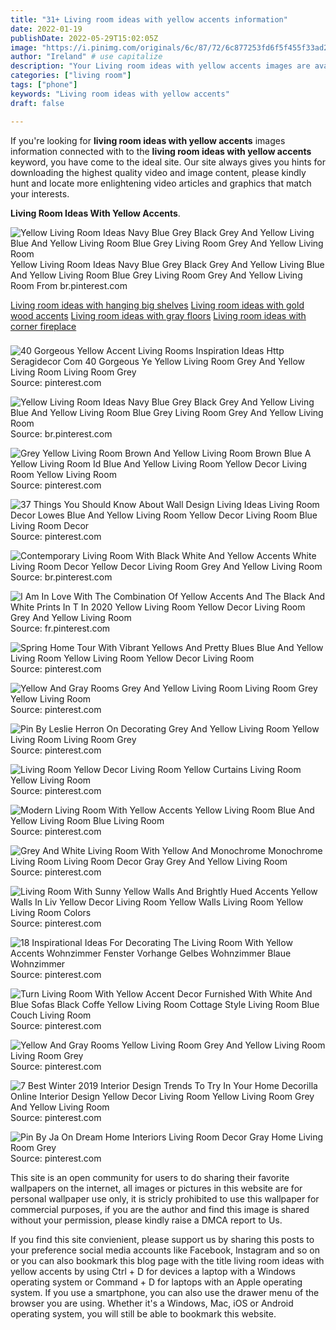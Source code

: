 ```yaml
---
title: "31+ Living room ideas with yellow accents information"
date: 2022-01-19
publishDate: 2022-05-29T15:02:05Z
image: "https://i.pinimg.com/originals/6c/87/72/6c877253fd6f5f455f33ad2c4c86de8b.jpg"
author: "Ireland" # use capitalize
description: "Your Living room ideas with yellow accents images are available. Living room ideas with yellow accents are a topic that is being searched for and liked by netizens today. You can Find and Download the Living room ideas with yellow accents files here. Find and Download all royalty-free photos."
categories: ["living room"]
tags: ["phone"]
keywords: "Living room ideas with yellow accents"
draft: false

---
```


If you're looking for **living room ideas with yellow accents** images information connected with to the **living room ideas with yellow accents** keyword, you have come to the ideal  site.  Our site always  gives you  hints  for downloading  the highest  quality video and image  content, please kindly hunt and locate more enlightening video articles and graphics  that match your interests.

**Living Room Ideas With Yellow Accents**. 

![Yellow Living Room Ideas Navy Blue Grey Black Grey And Yellow Living Blue And Yellow Living Room Blue Grey Living Room Grey And Yellow Living Room](https://i.pinimg.com/originals/77/6c/c5/776cc590eb951aaf371d8d8b4da0f004.jpg "Yellow Living Room Ideas Navy Blue Grey Black Grey And Yellow Living Blue And Yellow Living Room Blue Grey Living Room Grey And Yellow Living Room")
Yellow Living Room Ideas Navy Blue Grey Black Grey And Yellow Living Blue And Yellow Living Room Blue Grey Living Room Grey And Yellow Living Room From br.pinterest.com

[Living room ideas with hanging big shelves](/living-room-ideas-with-hanging-big-shelves/)
[Living room ideas with gold wood accents](/living-room-ideas-with-gold-wood-accents/)
[Living room ideas with gray floors](/living-room-ideas-with-gray-floors/)
[Living room ideas with corner fireplace](/living-room-ideas-with-corner-fireplace/)



### 

 


![40 Gorgeous Yellow Accent Living Rooms Inspiration Ideas Http Seragidecor Com 40 Gorgeous Ye Yellow Living Room Grey And Yellow Living Room Living Room Grey](https://i.pinimg.com/originals/f7/b4/49/f7b449660fab82daf437965ee751b8c7.jpg "40 Gorgeous Yellow Accent Living Rooms Inspiration Ideas Http Seragidecor Com 40 Gorgeous Ye Yellow Living Room Grey And Yellow Living Room Living Room Grey")
Source: pinterest.com

 

![Yellow Living Room Ideas Navy Blue Grey Black Grey And Yellow Living Blue And Yellow Living Room Blue Grey Living Room Grey And Yellow Living Room](https://i.pinimg.com/originals/77/6c/c5/776cc590eb951aaf371d8d8b4da0f004.jpg "Yellow Living Room Ideas Navy Blue Grey Black Grey And Yellow Living Blue And Yellow Living Room Blue Grey Living Room Grey And Yellow Living Room")
Source: br.pinterest.com

 

![Grey Yellow Living Room Brown And Yellow Living Room Brown Blue A Yellow Living Room Id Blue And Yellow Living Room Yellow Decor Living Room Yellow Living Room](https://i.pinimg.com/736x/e9/18/52/e91852d503bf659efabb9e0ee0e2e4fc.jpg "Grey Yellow Living Room Brown And Yellow Living Room Brown Blue A Yellow Living Room Id Blue And Yellow Living Room Yellow Decor Living Room Yellow Living Room")
Source: pinterest.com

 

![37 Things You Should Know About Wall Design Living Ideas Living Room Decor Lowes Blue And Yellow Living Room Yellow Decor Living Room Blue Living Room Decor](https://i.pinimg.com/736x/37/f5/96/37f596b40e3edba2909e4afc4c722884.jpg "37 Things You Should Know About Wall Design Living Ideas Living Room Decor Lowes Blue And Yellow Living Room Yellow Decor Living Room Blue Living Room Decor")
Source: pinterest.com

 

![Contemporary Living Room With Black White And Yellow Accents White Living Room Decor Yellow Decor Living Room Grey And Yellow Living Room](https://i.pinimg.com/originals/3a/62/7e/3a627ea97befc9c648c46d2bcdec5a93.jpg "Contemporary Living Room With Black White And Yellow Accents White Living Room Decor Yellow Decor Living Room Grey And Yellow Living Room")
Source: br.pinterest.com

 

![I Am In Love With The Combination Of Yellow Accents And The Black And White Prints In T In 2020 Yellow Living Room Yellow Decor Living Room Grey And Yellow Living Room](https://i.pinimg.com/originals/7b/36/86/7b3686148a560f14415b6d5e49e30495.jpg "I Am In Love With The Combination Of Yellow Accents And The Black And White Prints In T In 2020 Yellow Living Room Yellow Decor Living Room Grey And Yellow Living Room")
Source: fr.pinterest.com

 

![Spring Home Tour With Vibrant Yellows And Pretty Blues Blue And Yellow Living Room Yellow Living Room Yellow Decor Living Room](https://i.pinimg.com/736x/ec/64/0f/ec640fcc6d2a0ae4e6f40fe63f195384.jpg "Spring Home Tour With Vibrant Yellows And Pretty Blues Blue And Yellow Living Room Yellow Living Room Yellow Decor Living Room")
Source: pinterest.com

 

![Yellow And Gray Rooms Grey And Yellow Living Room Living Room Grey Yellow Living Room](https://i.pinimg.com/736x/e3/56/5a/e3565ad5c4cf375fb982470645e3b05d--yellow-living-rooms-gray-rooms.jpg "Yellow And Gray Rooms Grey And Yellow Living Room Living Room Grey Yellow Living Room")
Source: pinterest.com

 

![Pin By Leslie Herron On Decorating Grey And Yellow Living Room Yellow Living Room Living Room Grey](https://i.pinimg.com/originals/fd/ac/c3/fdacc3981166e76a87427e042ac83108.jpg "Pin By Leslie Herron On Decorating Grey And Yellow Living Room Yellow Living Room Living Room Grey")
Source: pinterest.com

 

![Living Room Yellow Decor Living Room Yellow Curtains Living Room Yellow Living Room](https://i.pinimg.com/originals/eb/02/db/eb02db9181aa1fbb3c5a64ae84e9f201.jpg "Living Room Yellow Decor Living Room Yellow Curtains Living Room Yellow Living Room")
Source: pinterest.com

 

![Modern Living Room With Yellow Accents Yellow Living Room Blue And Yellow Living Room Blue Living Room](https://i.pinimg.com/736x/b9/c4/17/b9c417b39112737f8012c843c53cd8f4.jpg "Modern Living Room With Yellow Accents Yellow Living Room Blue And Yellow Living Room Blue Living Room")
Source: pinterest.com

 

![Grey And White Living Room With Yellow And Monochrome Monochrome Living Room Living Room Decor Gray Grey And Yellow Living Room](https://i.pinimg.com/originals/20/3e/66/203e66387fbba40d2ed586ffa6db2628.jpg "Grey And White Living Room With Yellow And Monochrome Monochrome Living Room Living Room Decor Gray Grey And Yellow Living Room")
Source: pinterest.com

 

![Living Room With Sunny Yellow Walls And Brightly Hued Accents Yellow Walls In Liv Yellow Decor Living Room Yellow Walls Living Room Yellow Living Room Colors](https://i.pinimg.com/474x/df/da/fb/dfdafbd2c9622faedd62a9ad9b13544b--yellow-living-rooms-cozy-living-rooms.jpg "Living Room With Sunny Yellow Walls And Brightly Hued Accents Yellow Walls In Liv Yellow Decor Living Room Yellow Walls Living Room Yellow Living Room Colors")
Source: pinterest.com

 

![18 Inspirational Ideas For Decorating The Living Room With Yellow Accents Wohnzimmer Fenster Vorhange Gelbes Wohnzimmer Blaue Wohnzimmer](https://i.pinimg.com/originals/0e/82/7b/0e827b80e0b1e7c314ed55e254852700.jpg "18 Inspirational Ideas For Decorating The Living Room With Yellow Accents Wohnzimmer Fenster Vorhange Gelbes Wohnzimmer Blaue Wohnzimmer")
Source: pinterest.com

 

![Turn Living Room With Yellow Accent Decor Furnished With White And Blue Sofas Black Coffe Yellow Living Room Cottage Style Living Room Blue Couch Living Room](https://i.pinimg.com/originals/d7/f7/f9/d7f7f93e4ba7d8580aa97f0b8ddff9a0.jpg "Turn Living Room With Yellow Accent Decor Furnished With White And Blue Sofas Black Coffe Yellow Living Room Cottage Style Living Room Blue Couch Living Room")
Source: pinterest.com

 

![Yellow And Gray Rooms Yellow Living Room Grey And Yellow Living Room Living Room Grey](https://i.pinimg.com/originals/fb/06/54/fb06545e88ad444b7a03a4a33b4737df.jpg "Yellow And Gray Rooms Yellow Living Room Grey And Yellow Living Room Living Room Grey")
Source: pinterest.com

 

![7 Best Winter 2019 Interior Design Trends To Try In Your Home Decorilla Online Interior Design Yellow Decor Living Room Yellow Living Room Grey And Yellow Living Room](https://i.pinimg.com/originals/41/cc/ef/41ccef668fd8e6715608631c62eb660f.jpg "7 Best Winter 2019 Interior Design Trends To Try In Your Home Decorilla Online Interior Design Yellow Decor Living Room Yellow Living Room Grey And Yellow Living Room")
Source: pinterest.com

 

![Pin By Ja On Dream Home Interiors Living Room Decor Gray Home Living Room Grey](https://i.pinimg.com/originals/6c/87/72/6c877253fd6f5f455f33ad2c4c86de8b.jpg "Pin By Ja On Dream Home Interiors Living Room Decor Gray Home Living Room Grey")
Source: pinterest.com

 

This site is an open community for users to do sharing their favorite wallpapers on the internet, all images or pictures in this website are for personal wallpaper use only, it is stricly prohibited to use this wallpaper for commercial purposes, if you are the author and find this image is shared without your permission, please kindly raise a DMCA report to Us.

If you find this site convienient, please support us by sharing this posts to your preference social media accounts like Facebook, Instagram and so on or you can also bookmark this blog page with the title living room ideas with yellow accents by using Ctrl + D for devices a laptop with a Windows operating system or Command + D for laptops with an Apple operating system. If you use a smartphone, you can also use the drawer menu of the browser you are using. Whether it's a Windows, Mac, iOS or Android operating system, you will still be able to bookmark this website.
